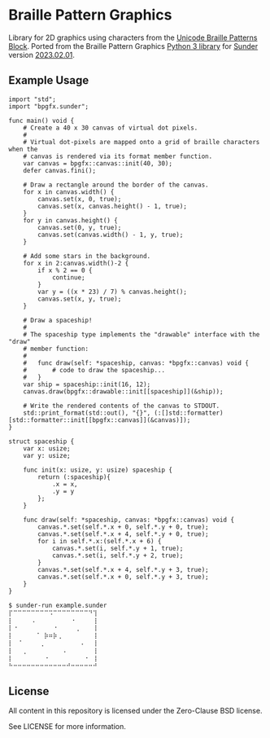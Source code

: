 # Braille Pattern Graphics
Library for 2D graphics using characters from the [Unicode Braille Patterns
Block](https://en.wikipedia.org/wiki/Braille_Patterns). Ported from the Braille
Pattern Graphics [Python 3
library](https://github.com/ashn-dot-dev/braille-pattern-graphics) for
[Sunder](https://github.com/ashn-dot-dev/sunder) version
[2023.02.01](https://github.com/ashn-dot-dev/sunder/releases/tag/2023.02.01).

## Example Usage
```
import "std";
import "bpgfx.sunder";

func main() void {
    # Create a 40 x 30 canvas of virtual dot pixels.
    #
    # Virtual dot-pixels are mapped onto a grid of braille characters when the
    # canvas is rendered via its format member function.
    var canvas = bpgfx::canvas::init(40, 30);
    defer canvas.fini();

    # Draw a rectangle around the border of the canvas.
    for x in canvas.width() {
        canvas.set(x, 0, true);
        canvas.set(x, canvas.height() - 1, true);
    }
    for y in canvas.height() {
        canvas.set(0, y, true);
        canvas.set(canvas.width() - 1, y, true);
    }

    # Add some stars in the background.
    for x in 2:canvas.width()-2 {
        if x % 2 == 0 {
            continue;
        }
        var y = ((x * 23) / 7) % canvas.height();
        canvas.set(x, y, true);
    }

    # Draw a spaceship!
    #
    # The spaceship type implements the "drawable" interface with the "draw"
    # member function:
    #
    #   func draw(self: *spaceship, canvas: *bpgfx::canvas) void {
    #       # code to draw the spaceship...
    #   }
    var ship = spaceship::init(16, 12);
    canvas.draw(bpgfx::drawable::init[[spaceship]](&ship));

    # Write the rendered contents of the canvas to STDOUT.
    std::print_format(std::out(), "{}", (:[]std::formatter)[std::formatter::init[[bpgfx::canvas]](&canvas)]);
}

struct spaceship {
    var x: usize;
    var y: usize;

    func init(x: usize, y: usize) spaceship {
        return (:spaceship){
            .x = x,
            .y = y
        };
    }

    func draw(self: *spaceship, canvas: *bpgfx::canvas) void {
        canvas.*.set(self.*.x + 0, self.*.y + 0, true);
        canvas.*.set(self.*.x + 4, self.*.y + 0, true);
        for i in self.*.x:(self.*.x + 6) {
            canvas.*.set(i, self.*.y + 1, true);
            canvas.*.set(i, self.*.y + 2, true);
        }
        canvas.*.set(self.*.x + 4, self.*.y + 3, true);
        canvas.*.set(self.*.x + 0, self.*.y + 3, true);
    }
}
```
```sh
$ sunder-run example.sunder
⡏⠉⠉⠉⠉⠉⠉⠉⠉⠩⠉⠉⠉⠉⠉⠉⠉⠉⠙⢹
⡇⠀⠀⠀⠀⠠⠀⠀⠀⠀⠀⠀⠀⠀⠐⠀⠀⠀⠀⢸
⡇⠐⠀⠀⠀⠀⠀⠀⠀⠀⠐⠀⠀⠀⠀⢀⠀⠀⠀⢸
⡇⠀⠀⠀⠀⠀⠈⠀⡷⠶⡷⢀⠀⠀⠀⠀⠀⠀⠀⢸
⡇⠀⠈⠀⠀⠀⠀⢀⠀⠀⠀⠀⠀⠀⠀⠀⠠⠀⠀⢸
⡇⠀⠀⢀⠀⠀⠀⠀⠀⠀⠀⠀⠠⠀⠀⠀⠀⠀⠀⢸
⡇⠀⠀⠀⠀⠀⠀⠀⠐⠀⠀⠀⠀⠀⠀⠀⠀⠐⠀⢸
⠓⠒⠒⠒⠒⠒⠒⠒⠒⠒⠒⠒⠒⠚⠒⠒⠒⠒⠒⠚
```

## License
All content in this repository is licensed under the Zero-Clause BSD license.

See LICENSE for more information.
